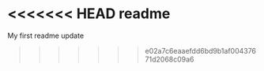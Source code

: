 <<<<<<< HEAD
readme
=======
My first readme update
>>>>>>> e02a7c6eaaefdd6bd9b1af00437671d2068c09a6
